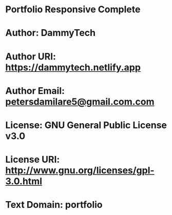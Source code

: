 # Portfolio Responsive Complete
# Author: DammyTech
# Author URI: https://dammytech.netlify.app
# Author Email: petersdamilare5@gmail.com.com
# License: GNU General Public License v3.0
# License URI: http://www.gnu.org/licenses/gpl-3.0.html
# Text Domain: portfolio

